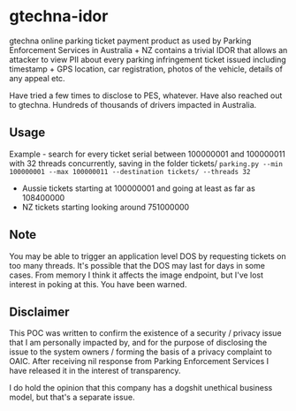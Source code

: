 # gtechna-idor
gtechna online parking ticket payment product as used by Parking Enforcement Services in Australia + NZ contains a trivial IDOR 
that allows an attacker to view PII about every parking infringement ticket issued including timestamp + GPS location, car registration, 
photos of the vehicle, details of any appeal etc.

Have tried a few times to disclose to PES, whatever. Have also reached out to gtechna. Hundreds of thousands of drivers impacted in Australia.

## Usage

Example - search for every ticket serial between 100000001 and 100000011 with 32 threads concurrently, saving in the folder tickets/
`parking.py --min 100000001 --max 100000011 --destination tickets/ --threads 32`

* Aussie tickets starting at 100000001 and going at least as far as 108400000
* NZ tickets starting looking around 751000000

## Note

You may be able to trigger an application level DOS by requesting tickets on too many threads. It's possible that the DOS may last for 
days in some cases. From memory I think it affects the image endpoint, but I've lost interest in poking at this. You have been warned.

## Disclaimer

This POC was written to confirm the existence of a security / privacy issue that I am personally impacted by, and for the purpose of
disclosing the issue to the system owners / forming the basis of a privacy complaint to OAIC. After receiving nil response from Parking
Enforcement Services I have released it in the interest of transparency. 

I do hold the opinion that this company has a dogshit unethical business model, but that's a separate issue.

